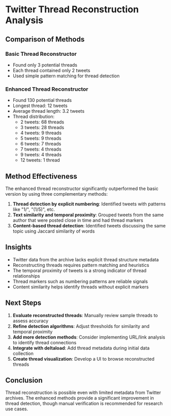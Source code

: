 # Twitter Thread Reconstruction Analysis

## Comparison of Methods

### Basic Thread Reconstructor
- Found only 3 potential threads
- Each thread contained only 2 tweets
- Used simple pattern matching for thread detection

### Enhanced Thread Reconstructor
- Found 130 potential threads
- Longest thread: 12 tweets
- Average thread length: 3.2 tweets
- Thread distribution:
  - 2 tweets: 68 threads
  - 3 tweets: 28 threads
  - 4 tweets: 9 threads
  - 5 tweets: 9 threads
  - 6 tweets: 7 threads
  - 7 tweets: 4 threads
  - 9 tweets: 4 threads
  - 12 tweets: 1 thread

## Method Effectiveness

The enhanced thread reconstructor significantly outperformed the basic version by using three complementary methods:

1. **Thread detection by explicit numbering**: Identified tweets with patterns like "1/", "(1/5)", etc.
2. **Text similarity and temporal proximity**: Grouped tweets from the same author that were posted close in time and had thread markers
3. **Content-based thread detection**: Identified tweets discussing the same topic using Jaccard similarity of words

## Insights

- Twitter data from the archive lacks explicit thread structure metadata
- Reconstructing threads requires pattern matching and heuristics
- The temporal proximity of tweets is a strong indicator of thread relationships
- Thread markers such as numbering patterns are reliable signals
- Content similarity helps identify threads without explicit markers

## Next Steps

1. **Evaluate reconstructed threads**: Manually review sample threads to assess accuracy
2. **Refine detection algorithms**: Adjust thresholds for similarity and temporal proximity
3. **Add more detection methods**: Consider implementing URL/link analysis to identify thread connections
4. **Integrate with deltaload**: Add thread metadata during initial data collection
5. **Create thread visualization**: Develop a UI to browse reconstructed threads

## Conclusion

Thread reconstruction is possible even with limited metadata from Twitter archives. The enhanced methods provide a significant improvement in thread detection, though manual verification is recommended for research use cases.